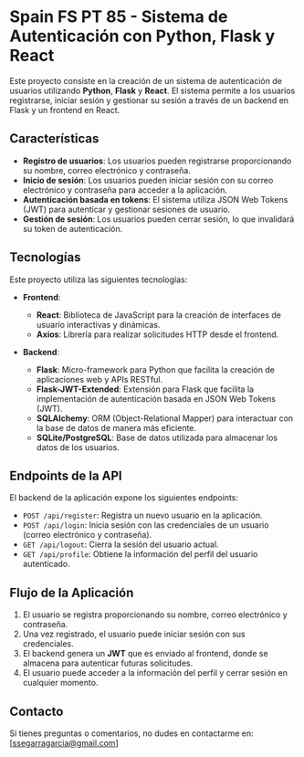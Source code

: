 # Spain FS PT 85 - Sistema de Autenticación con Python, Flask y React

Este proyecto consiste en la creación de un sistema de autenticación de usuarios utilizando **Python**, **Flask** y **React**. El sistema permite a los usuarios registrarse, iniciar sesión y gestionar su sesión a través de un backend en Flask y un frontend en React.

## Características

- **Registro de usuarios**: Los usuarios pueden registrarse proporcionando su nombre, correo electrónico y contraseña.
- **Inicio de sesión**: Los usuarios pueden iniciar sesión con su correo electrónico y contraseña para acceder a la aplicación.
- **Autenticación basada en tokens**: El sistema utiliza JSON Web Tokens (JWT) para autenticar y gestionar sesiones de usuario.
- **Gestión de sesión**: Los usuarios pueden cerrar sesión, lo que invalidará su token de autenticación.

## Tecnologías

Este proyecto utiliza las siguientes tecnologías:

- **Frontend**:
  - **React**: Biblioteca de JavaScript para la creación de interfaces de usuario interactivas y dinámicas.
  - **Axios**: Librería para realizar solicitudes HTTP desde el frontend.

- **Backend**:
  - **Flask**: Micro-framework para Python que facilita la creación de aplicaciones web y APIs RESTful.
  - **Flask-JWT-Extended**: Extensión para Flask que facilita la implementación de autenticación basada en JSON Web Tokens (JWT).
  - **SQLAlchemy**: ORM (Object-Relational Mapper) para interactuar con la base de datos de manera más eficiente.
  - **SQLite/PostgreSQL**: Base de datos utilizada para almacenar los datos de los usuarios.

## Endpoints de la API

El backend de la aplicación expone los siguientes endpoints:

- `POST /api/register`: Registra un nuevo usuario en la aplicación.
- `POST /api/login`: Inicia sesión con las credenciales de un usuario (correo electrónico y contraseña).
- `GET /api/logout`: Cierra la sesión del usuario actual.
- `GET /api/profile`: Obtiene la información del perfil del usuario autenticado.

## Flujo de la Aplicación

1. El usuario se registra proporcionando su nombre, correo electrónico y contraseña.
2. Una vez registrado, el usuario puede iniciar sesión con sus credenciales.
3. El backend genera un **JWT** que es enviado al frontend, donde se almacena para autenticar futuras solicitudes.
4. El usuario puede acceder a la información del perfil y cerrar sesión en cualquier momento.


## Contacto

Si tienes preguntas o comentarios, no dudes en contactarme en: [ssegarragarcia@gmail.com]
